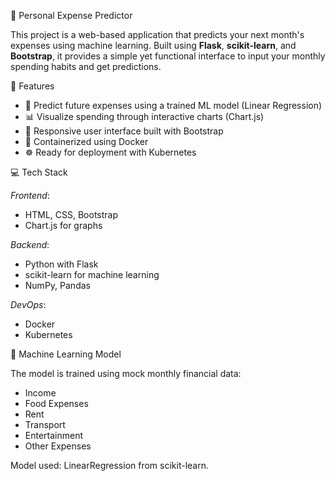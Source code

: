 🧮 Personal Expense Predictor

This project is a web-based application that predicts your next month's expenses using machine learning. Built using **Flask**, **scikit-learn**, and **Bootstrap**, it provides a simple yet functional interface to input your monthly spending habits and get predictions.

🚀 Features

- 🧠 Predict future expenses using a trained ML model (Linear Regression)
- 📊 Visualize spending through interactive charts (Chart.js)
- 📱 Responsive user interface built with Bootstrap
- 🐳 Containerized using Docker
- ☸ Ready for deployment with Kubernetes


 💻 Tech Stack

*Frontend*:
- HTML, CSS, Bootstrap
- Chart.js for graphs

*Backend*:
- Python with Flask
- scikit-learn for machine learning
- NumPy, Pandas

*DevOps*:
- Docker
- Kubernetes

 🧠 Machine Learning Model

The model is trained using mock monthly financial data:
- Income
- Food Expenses
- Rent
- Transport
- Entertainment
- Other Expenses

Model used: LinearRegression from scikit-learn.

